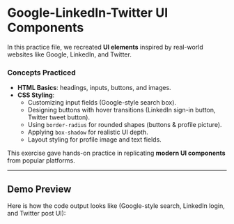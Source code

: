 # Google-LinkedIn-Twitter UI Components  

In this practice file, we recreated **UI elements** inspired by real-world websites like Google, LinkedIn, and Twitter.  

### Concepts Practiced  
- **HTML Basics**: headings, inputs, buttons, and images.  
- **CSS Styling**:  
  - Customizing input fields (Google-style search box).  
  - Designing buttons with hover transitions (LinkedIn sign-in button, Twitter tweet button).  
  - Using `border-radius` for rounded shapes (buttons & profile picture).  
  - Applying `box-shadow` for realistic UI depth.  
  - Layout styling for profile image and text fields.  

This exercise gave hands-on practice in replicating **modern UI components** from popular platforms.  

---

## Demo Preview  

Here is how the code output looks like (Google-style search, LinkedIn login, and Twitter post UI):  

